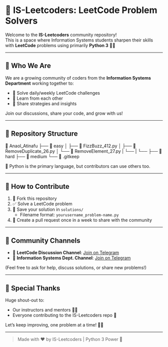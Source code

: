 # 🐍 IS-Leetcoders: LeetCode Problem Solvers

Welcome to the **IS-Leetcoders** community repository!  
This is a space where Information Systems students sharpen their skills with **LeetCode** problems using primarily **Python 3** 🐍✨

---

## 👥 Who We Are

We are a growing community of coders from the **Information Systems Department** working together to:

- 🧩 Solve daily/weekly LeetCode challenges
- 🤝 Learn from each other
- 💬 Share strategies and insights

Join our discussions, share your code, and grow with us!

---

## 📁 Repository Structure

📂 Anaol_Atinafu
├── 📁 easy
│   ├── 🐍 FizzBuzz_412.py
│   ├── 🐍 RemoveDuplicate_26.py
│   └── 🐍 RemoveElement_27.py
|   └──
|   └──
├── 📁 hard
├── 📁 medium
└── 📄 .gitkeep



📌 Python is the primary language, but contributors can use others too.

---

## 🚀 How to Contribute

1. 🍴 Fork this repository
2. ✅ Solve a LeetCode problem
3. 📂 Save your solution in `solutions/`  
   - Filename format: `yourusername_problem-name.py`
4. 📝 Create a pull request once in a week to share with the community

---

## 🔗 Community Channels

- 💬 **LeetCode Discussion Channel**: [Join on Telegram](https://t.me/leetcode_is)
- 🏫 **Information Systems Dept. Channel**: [Join on Telegram](https://t.me/infosyshub)

(Feel free to ask for help, discuss solutions, or share new problems!)

---

## 🙌 Special Thanks

Huge shout-out to:
- Our instructors and mentors 👩‍🏫
- Everyone contributing to the IS-Leetcoders repo 🌟

Let’s keep improving, one problem at a time! 💪🔥

---

> Made with ❤️ by IS-Leetcoders | Python 3 Power 🐍
